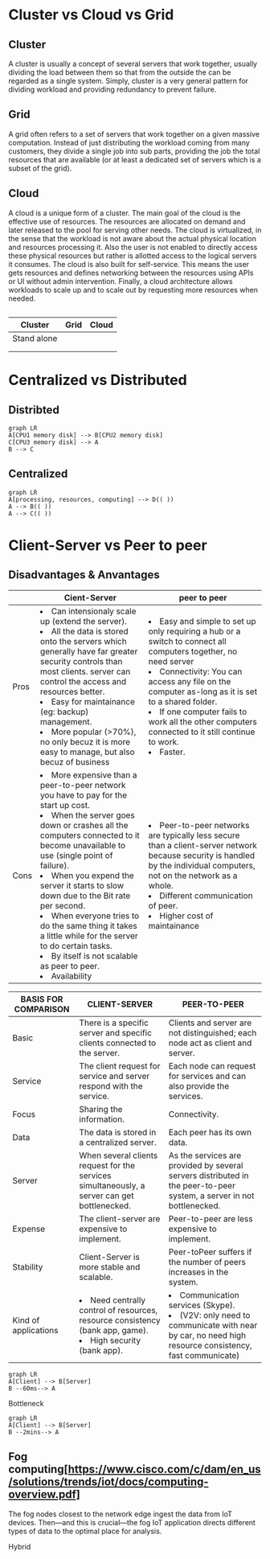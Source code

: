# Cluster vs Cloud vs Grid

## Cluster
A cluster is usually a concept of several servers that work together, usually dividing the load between them so that from the outside 
the can be regarded as a single system. Simply, cluster is a very general pattern for dividing workload and providing redundancy to 
prevent failure.

## Grid
A grid often refers to a set of servers that work together on a given massive computation. Instead of just distributing the workload 
coming from many customers, they divide a single job into sub parts, providing the job the total resources that are available (or at 
least a dedicated set of servers which is a subset of the grid).

## Cloud
A cloud is a unique form of a cluster. The main goal of the cloud is the effective use of resources. The resources are allocated on demand 
and later released to the pool for serving other needs. The cloud is virtualized, in the sense that the workload is not aware about the 
actual physical location and resources processing it. Also the user is not enabled to directly access these physical resources but rather 
is allotted access to the logical servers it consumes. The cloud is also built for self-service. This means the user gets resources and 
defines networking between the resources using APIs or UI without admin intervention. Finally, a cloud architecture allows workloads to 
scale up and to scale out by requesting more resources when needed.

## 

|Cluster         |Grid                           |Cloud                         |
|----------------|-------------------------------|-----------------------------|
|Stand alone	 | |             |
|           | | |
|           | | |

# Centralized vs Distributed

## Distribted

```mermaid
graph LR
A[CPU1 memory disk] --> B[CPU2 memory disk]
C[CPU3 memory disk] --> A
B --> C
```

## Centralized

```mermaid
graph LR
A[processing, resources, computing] --> D(( ))
A --> B(( ))
A --> C(( ))
```

# Client-Server vs Peer to peer

## Disadvantages & Anvantages

|     |Cient-Server  |peer to peer |
|----------------|-------------------------------|-----------------------------|
|Pros |<li> Can intensionaly scale up (extend the server).<li>All the data is stored onto the servers which generally have far greater security controls than most clients. server can control the access and resources better. <li>Easy for maintainance (eg: backup) management.<li> More popular (>70%), no only becuz it is more easy to manage, but also becuz of business|<li>Easy and simple to set up only requiring a hub or a switch to connect all computers together, no need server <li>Connectivity: You can access any file on the computer as-long as it is set to a shared folder. <li>If one computer fails to work all the other computers connected to it still continue to work.<li>Faster.|
|Cons |<li>More expensive than a peer-to-peer network you have to pay for the start up cost. <li>When the server goes down or crashes all the computers connected to it become unavailable to use  (single point of failure). <li>When you expend the server it starts to slow down due to the Bit rate per second. <li>When everyone tries to do the same thing it takes a little while for the server to do certain tasks.<li>By itself is not scalable as peer to peer.<li>Availability|<li>Peer-to-peer networks are typically less secure than a client-server network because security is handled by the individual computers, not on the network as a whole. <li>Different communication of peer.<li>Higher cost of maintainance|
  
  
|BASIS FOR COMPARISON |CLIENT-SERVER |PEER-TO-PEER|
|----------------|-------------------------------|-----------------------------|
|Basic	|There is a specific server and specific clients connected to the server.|Clients and server are not distinguished; each node act as client and server.|
|Service	|The client request for service and server respond with the service.	|Each node can request for services and can also provide the services.|
|Focus	|Sharing the information.	|Connectivity.|
|Data	|The data is stored in a centralized server. |Each peer has its own data.|
|Server	|When several clients request for the services simultaneously, a server can get bottlenecked.	|As the services are provided by several servers distributed in the peer-to-peer system, a server in not bottlenecked.|
|Expense	|The client-server are expensive to implement.	|Peer-to-peer are less expensive to implement.|
|Stability	|Client-Server is more stable and scalable.	|Peer-toPeer suffers if the number of peers increases in the system.|
|Kind of applications |<li>Need centrally control of resources, resource consistency (bank app, game). <li>High security (bank app).|<li>Communication services (Skype). <li> (V2V: only need to communicate with near by car, no need high resource consistency, fast communicate)|


```mermaid
graph LR
A[Client] --> B[Server]
B --60ms--> A
```
Bottleneck
```mermaid
graph LR
A[Client] --> B[Server]
B --2mins--> A
```

## Fog computing[https://www.cisco.com/c/dam/en_us/solutions/trends/iot/docs/computing-overview.pdf]
The fog nodes closest to the network edge ingest the data from IoT devices. Then—and this is crucial—the fog IoT application directs different types of data to the optimal place for analysis.

Hybrid
